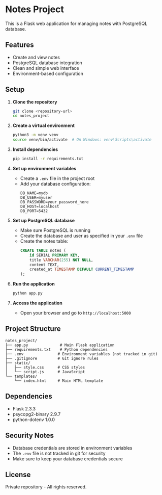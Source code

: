 # Notes Project

This is a Flask web application for managing notes with PostgreSQL database.

## Features

- Create and view notes
- PostgreSQL database integration
- Clean and simple web interface
- Environment-based configuration

## Setup

1. **Clone the repository**
   ```bash
   git clone <repository-url>
   cd notes_project
   ```

2. **Create a virtual environment**
   ```bash
   python3 -m venv venv
   source venv/bin/activate  # On Windows: venv\Scripts\activate
   ```

3. **Install dependencies**
   ```bash
   pip install -r requirements.txt
   ```

4. **Set up environment variables**
   - Create a `.env` file in the project root
   - Add your database configuration:
     ```
     DB_NAME=mydb
     DB_USER=myuser
     DB_PASSWORD=your_password_here
     DB_HOST=localhost
     DB_PORT=5432
     ```

5. **Set up PostgreSQL database**
   - Make sure PostgreSQL is running
   - Create the database and user as specified in your `.env` file
   - Create the notes table:
     ```sql
     CREATE TABLE notes (
         id SERIAL PRIMARY KEY,
         title VARCHAR(255) NOT NULL,
         content TEXT,
         created_at TIMESTAMP DEFAULT CURRENT_TIMESTAMP
     );
     ```

6. **Run the application**
   ```bash
   python app.py
   ```

7. **Access the application**
   - Open your browser and go to `http://localhost:5000`

## Project Structure

```
notes_project/
├── app.py              # Main Flask application
├── requirements.txt    # Python dependencies
├── .env               # Environment variables (not tracked in git)
├── .gitignore         # Git ignore rules
├── static/
│   ├── style.css      # CSS styles
│   └── script.js      # JavaScript
└── templates/
    └── index.html     # Main HTML template
```

## Dependencies

- Flask 2.3.3
- psycopg2-binary 2.9.7
- python-dotenv 1.0.0

## Security Notes

- Database credentials are stored in environment variables
- The `.env` file is not tracked in git for security
- Make sure to keep your database credentials secure

## License

Private repository - All rights reserved.
